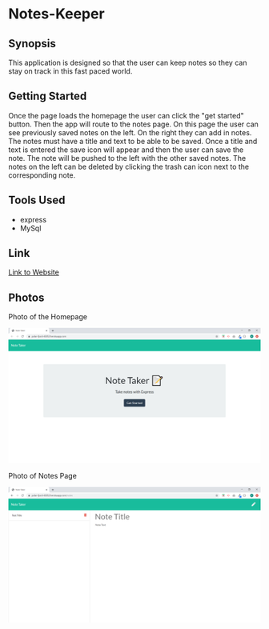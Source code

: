 # Notes-Keeper

## Synopsis
This application is designed so that the user can keep notes so they can stay on track in this fast paced world.

## Getting Started
Once the page loads the homepage the user can click the "get started" button. Then the app will route to the notes page. On this page the user can see previously saved notes on the left. On the right they can add in notes. The notes must have a title and text to be able to be saved. Once a title and text is entered the save icon will appear and then the user can save the note. The note will be pushed to the left with the other saved notes. The notes on the left can be deleted by clicking the trash can icon next to the corresponding note.

## Tools Used
- express
- MySql

## Link
[Link to Website](https://polar-fjord-43052.herokuapp.com/)

## Photos
Photo of the Homepage

![Website Homepage](/public/assets/images/homepage.png)

Photo of Notes Page

![Notes Page](/public/assets/images/notes.png)
